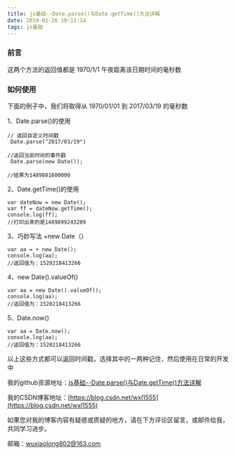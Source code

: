 ```yaml
---
title: js基础--Date.parse()与Date.getTime()方法详解
date: 2019-01-26 10:11:14
tags: js基础
---
```

### 前言
这两个方法的返回值都是 1970/1/1 午夜距离该日期时间的毫秒数
### 如何使用

下面的例子中，我们将取得从 1970/01/01 到 2017/03/19 的毫秒数

1、Date.parse()的使用

```
// 返回自定义时间戳
 Date.parse("2017/03/19")
 
//返回当前时间的事件戳
 Date.parse(new Date());

//结果为1489881600000

```

2、Date.getTime()的使用

```
var dateNow = new Date();
var ff = dateNow.getTime();
console.log(ff);
//打印出来的是1489899243209
```
3、巧妙写法 +new Date（）

```
var aa = + new Date();
console.log(aa);
//返回值为：1520218413266
```
4、new Date().valueOf()


```
var aa = new Date().valueOf();
console.log(aa);
//返回值为：1520218413266
```
5、Date.now()

```
var aa = Date.now();
console.log(aa);
//返回值为：1520218413266
```

以上这些方式都可以返回时间戳，选择其中的一两种记住，然后使用在日常的开发中

我的github资源地址：[js基础--Date.parse()与Date.getTime()方法详解](https://github.com/LeonWuV/FE-blog-repository/blob/master/js%E5%9F%BA%E7%A1%80/js%E5%9F%BA%E7%A1%80--Date.parse()%E4%B8%8EDate.getTime()%E6%96%B9%E6%B3%95%E8%AF%A6%E8%A7%A3.md)

我的CSDN博客地址：[https://blog.csdn.net/wxl1555](https://blog.csdn.net/wxl1555)

如果您对我的博客内容有疑惑或质疑的地方，请在下方评论区留言，或邮件给我，共同学习进步。

邮箱：wuxiaolong802@163.com